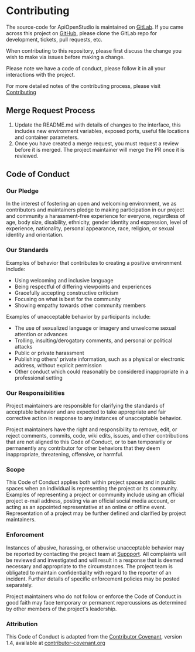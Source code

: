 Contributing
============

The source-code for ApiOpenStudio is maintained on [GitLab][gitlab]. If you came
across this project on [GitHub][github], please clone the GitLab repo for
development, tickets, pull requests, etc.

When contributing to this repository, please first discuss the change you wish
to make via issues before making a change.

Please note we have a code of conduct, please follow it in all your interactions
with the project.

For more detailed notes of the contributing process, please
visit [Contributing][contributing]

Merge Request Process
---------------------

1. Update the README.md with details of changes to the interface, this includes
   new environment variables, exposed ports, useful file locations and container
   parameters.
3. Once you have created a merge request, you must request a review before it is
   merged. The project maintainer will merge the PR once it is reviewed.

Code of Conduct
---------------

### Our Pledge

In the interest of fostering an open and welcoming environment, we as
contributors and maintainers pledge to making participation in our project and
community a harassment-free experience for everyone, regardless of age, body
size, disability, ethnicity, gender identity and expression, level of
experience, nationality, personal appearance, race, religion, or sexual identity
and orientation.

### Our Standards

Examples of behavior that contributes to creating a positive environment
include:

* Using welcoming and inclusive language
* Being respectful of differing viewpoints and experiences
* Gracefully accepting constructive criticism
* Focusing on what is best for the community
* Showing empathy towards other community members

Examples of unacceptable behavior by participants include:

* The use of sexualized language or imagery and unwelcome sexual attention or
  advances
* Trolling, insulting/derogatory comments, and personal or political attacks
* Public or private harassment
* Publishing others' private information, such as a physical or electronic
  address, without explicit permission
* Other conduct which could reasonably be considered inappropriate in a
  professional setting

### Our Responsibilities

Project maintainers are responsible for clarifying the standards of acceptable
behavior and are expected to take appropriate and fair corrective action in
response to any instances of unacceptable behavior.

Project maintainers have the right and responsibility to remove, edit, or reject
comments, commits, code, wiki edits, issues, and other contributions that are
not aligned to this Code of Conduct, or to ban temporarily or permanently any
contributor for other behaviors that they deem inappropriate, threatening,
offensive, or harmful.

### Scope

This Code of Conduct applies both within project spaces and in public spaces
when an individual is representing the project or its community. Examples of
representing a project or community include using an official project e-mail
address, posting via an official social media account, or acting as an appointed
representative at an online or offline event. Representation of a project may be
further defined and clarified by project maintainers.

### Enforcement

Instances of abusive, harassing, or otherwise unacceptable behavior may be
reported by contacting the project team
at [Suppport][support]. All complaints will
be reviewed and investigated and will result in a response that is deemed
necessary and appropriate to the circumstances. The project team is obligated to
maintain confidentiality with regard to the reporter of an incident. Further
details of specific enforcement policies may be posted separately.

Project maintainers who do not follow or enforce the Code of Conduct in good
faith may face temporary or permanent repercussions as determined by other
members of the project's leadership.

### Attribution

This Code of Conduct is adapted from the [Contributor Covenant][homepage],
version 1.4, available at [contributor-covenant.org][version]

[homepage]: http://contributor-covenant.org

[version]: http://contributor-covenant.org/version/1/4/

[contributing]: https://wiki.apiopenstudio.com/developers/contributing.html

[gitlab]: https://gitlab.com/john89/api_open_studio

[github]: https://github.com/naala89/apiopenstudio

[support]: mailto:support@apiopenstudio.com
